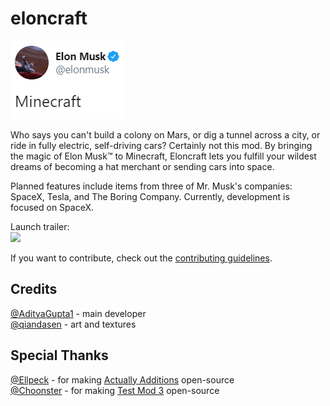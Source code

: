 # eloncraft

![twitter](img/twitter.png)

Who says you can't build a colony on Mars, or dig a tunnel across a city, or ride in fully electric, self-driving cars? Certainly not this mod. By bringing the magic of Elon Musk™ to Minecraft, Eloncraft lets you fulfill your wildest dreams of becoming a hat merchant or sending cars into space. 

Planned features include items from three of Mr. Musk's companies: SpaceX, Tesla, and The Boring Company. Currently, development is focused on SpaceX.

Launch trailer:  
[![](http://img.youtube.com/vi/PCj52-WV0Gc/0.jpg)](http://www.youtube.com/watch?v=PCj52-WV0Gc "")

If you want to contribute, check out the [contributing guidelines](contributing.md).

## Credits

[@AdityaGupta1](https://github.com/AdityaGupta1) - main developer  
[@qiandasen](http://github.com/qiandasen) - art and textures

## Special Thanks

[@Ellpeck](http://github.com/Ellpeck) - for making [Actually Additions](https://github.com/Ellpeck/ActuallyAdditions) open-source  
[@Choonster](https://github.com/Choonster) - for making [Test Mod 3](https://github.com/Choonster-Minecraft-Mods/TestMod3) open-source
